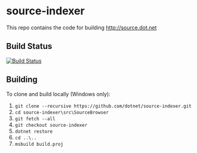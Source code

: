 # source-indexer
This repo contains the code for building http://source.dot.net

## Build Status
[![Build Status](https://dev.azure.com/dnceng/internal/_apis/build/status/dotnet-source-indexer/dotnet-source-indexer%20CI?branchName=master)](https://dev.azure.com/dnceng/internal/_build/latest?definitionId=612&branchName=master)

## Building

To clone and build locally (Windows only):
1. `git clone --recursive https://github.com/dotnet/source-indexer.git`
2. `cd source-indexer\src\SourceBrowser`
3. `git fetch --all`
4. `git checkout source-indexer`
5. `dotnet restore`
6. `cd ..\..`
7. `msbuild build.proj`
